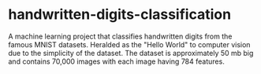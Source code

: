 # handwritten-digits-classification
A machine learning project that classifies handwritten digits from the famous MNIST datasets. 
Heralded as the "Hello World" to computer vision due to the simplicity of the dataset. 
The dataset is approximately 50 mb big and contains 70,000 images with each image having 784 features.
